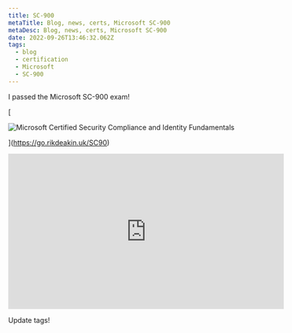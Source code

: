 ```yaml
---
title: SC-900
metaTitle: Blog, news, certs, Microsoft SC-900
metaDesc: Blog, news, certs, Microsoft SC-900
date: 2022-09-26T13:46:32.062Z
tags:
  - blog
  - certification
  - Microsoft
  - SC-900
---
```

I﻿ passed the Microsoft SC-900 exam!

[﻿

![Microsoft Certified Security Compliance and Identity Fundamentals](/images/microsoft-certified-security-compliance-and-identity-fundamentals.png "Microsoft Certified Security Compliance and Identity Fundamentals")

](﻿https://go.rikdeakin.uk/SC90)

<iframe width="560" height="315" src="https://youtu.be/LLKza5oULAA" frameborder="0" allow="accelerometer; autoplay; encrypted-media; gyroscope; picture-in-picture" allowfullscreen></iframe>



U﻿pdate tags!